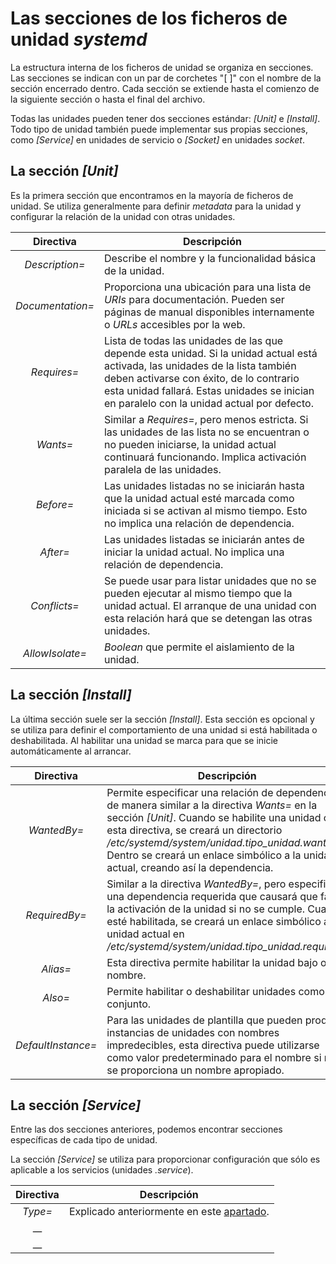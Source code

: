 
# Las secciones de los ficheros de unidad _systemd_

La estructura interna de los ficheros de unidad se organiza en secciones. Las secciones se indican con un par de corchetes "[ ]" con el nombre de la sección encerrado dentro. Cada sección se extiende hasta el comienzo de la siguiente sección o hasta el final del archivo.

Todas las unidades pueden tener dos secciones estándar: _[Unit]_ e _[Install]_. Todo tipo de unidad también puede implementar sus propias secciones, como _[Service]_ en unidades de servicio o _[Socket]_ en unidades _socket_.


## La sección _[Unit]_

Es la primera sección que encontramos en la mayoría de ficheros de unidad. Se utiliza generalmente para definir _metadata_ para la unidad y configurar la relación de la unidad con otras unidades.

| Directiva | Descripción |
| :-------: | ----------- |
| _Description=_ | Describe el nombre y la funcionalidad básica de la unidad. |
| _Documentation=_ | Proporciona una ubicación para una lista de _URIs_ para documentación. Pueden ser páginas de manual disponibles internamente o _URLs_ accesibles por la web. |
| _Requires=_ | Lista de todas las unidades de las que depende esta unidad. Si la unidad actual está activada, las unidades de la lista también deben activarse con éxito, de lo contrario esta unidad fallará. Estas unidades se inician en paralelo con la unidad actual por defecto. |
| _Wants=_ | Similar a _Requires=_, pero menos estricta. Si las unidades de las lista no se encuentran o no pueden iniciarse, la unidad actual continuará funcionando. Implica activación paralela de las unidades. |
| _Before=_ | Las unidades listadas no se iniciarán hasta que la unidad actual esté marcada como iniciada si se activan al mismo tiempo. Esto no implica una relación de dependencia. |
| _After=_ | Las unidades listadas se iniciarán antes de iniciar la unidad actual. No implica una relación de dependencia. |
| _Conflicts=_ | Se puede usar para listar unidades que no se pueden ejecutar al mismo tiempo que la unidad actual. El arranque de una unidad con esta relación hará que se detengan las otras unidades. |
| _AllowIsolate=_ | _Boolean_ que permite el aislamiento de la unidad. |


## La sección _[Install]_

La última sección suele ser la sección _[Install]_. Esta sección es opcional y se utiliza para definir el comportamiento de una unidad si está habilitada o deshabilitada. Al habilitar una unidad se marca para que se inicie automáticamente al arrancar.

| Directiva | Descripción |
| :-------: | ----------- |
| _WantedBy=_ | Permite especificar una relación de dependencia de manera similar a la directiva _Wants=_ en la sección _[Unit]_. Cuando se habilite una unidad con esta directiva, se creará un directorio _/etc/systemd/system/unidad.tipo\_unidad.wants/_. Dentro se creará un enlace simbólico a la unidad actual, creando así la dependencia. |
| _RequiredBy=_ | Similar a la directiva _WantedBy=_, pero especifica una dependencia requerida que causará que falle la activación de la unidad si no se cumple. Cuando esté habilitada, se creará un enlace simbólico a la unidad actual en _/etc/systemd/system/unidad.tipo\_unidad.requires/_.
| _Alias=_ | Esta directiva permite habilitar la unidad bajo otro nombre. |
| _Also=_ | Permite habilitar o deshabilitar unidades como un conjunto. |
| _DefaultInstance=_ | Para las unidades de plantilla que pueden producir instancias de unidades con nombres impredecibles, esta directiva puede utilizarse como valor predeterminado para el nombre si no se proporciona un nombre apropiado. |


## La sección _[Service]_

Entre las dos secciones anteriores, podemos encontrar secciones específicas de cada tipo de unidad. 

La sección _[Service]_ se utiliza para proporcionar configuración que sólo es aplicable a los servicios (unidades _.service_). 

| Directiva | Descripción |
| :-------: | ----------- |
| _Type=_ | Explicado anteriormente en este [apartado](https://github.com/ninaandyuna/proyecto_maquina_quiosco/blob/master/Documentacion/systemd/2.unidades_OK.md#tipos-de-unidades-service). |
| __ |  |
| __ |  |

